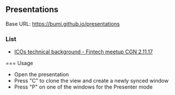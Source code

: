 ## Presentations


Base URL: https://bumi.github.io/presentations


### List 

* [ICOs technical background - Fintech meetup CGN 2.11.17](https://bumi.github.io/presentations/icos-technical-background)


=== Usage

* Open the presentation
* Press "C" to clone the view and create a newly synced window
* Press "P" on one of the windows for the Presenter mode
